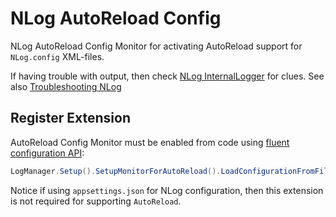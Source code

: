 # NLog AutoReload Config

NLog AutoReload Config Monitor for activating AutoReload support for `NLog.config` XML-files.

If having trouble with output, then check [NLog InternalLogger](https://github.com/NLog/NLog/wiki/Internal-Logging) for clues. See also [Troubleshooting NLog](https://github.com/NLog/NLog/wiki/Logging-Troubleshooting)

## Register Extension

AutoReload Config Monitor must be enabled from code using [fluent configuration API](https://github.com/NLog/NLog/wiki/Fluent-Configuration-API):

```csharp
LogManager.Setup().SetupMonitorForAutoReload().LoadConfigurationFromFile();
```

Notice if using `appsettings.json` for NLog configuration, then this extension is not required for supporting `AutoReload`.